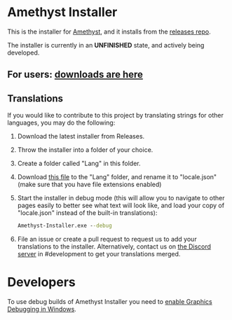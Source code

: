 # Amethyst Installer

This is the installer for [Amethyst](https://github.com/KinectToVR/Amethyst), and it installs from the [releases repo](https://github.com/KinectToVR/Amethyst-Releases).

The installer is currently in an **UNFINISHED** state, and actively being developed.

## For users: [downloads are here](https://github.com/kinecttovr/amethyst-installer-releases)

## Translations

If you would like to contribute to this project by translating strings for other languages, you may do the following:

1. Download the latest installer from Releases.

2. Throw the installer into a folder of your choice.

3. Create a folder called "Lang" in this folder.

4. Download [this file](https://raw.githubusercontent.com/KinectToVR/Amethyst-Installer/main/Amethyst-Installer/Resources/Lang/en.json) to the "Lang" folder, and rename it to "locale.json" (make sure that you have file extensions enabled)

5. Start the installer in debug mode (this will allow you to navigate to other pages easily to better see what text will look like, and load your copy of "locale.json" instead of the built-in translations):
   
   ```cmd
   Amethyst-Installer.exe --debug
   ```

6. File an issue or create a pull request to request us to add your translations to the installer. Alternatively, contact us on [the Discord server](https://discord.gg/YBQCRDG) in #development to get your translations merged.

# Developers

To use debug builds of Amethyst Installer you need to [enable Graphics Debugging in Windows](https://learn.microsoft.com/en-us/windows/uwp/gaming/use-the-directx-runtime-and-visual-studio-graphics-diagnostic-features).